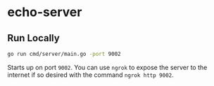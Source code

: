 # echo-server

## Run Locally

```bash
go run cmd/server/main.go -port 9002
```

Starts up on port `9002`.  You can use `ngrok` to expose the server to the internet if so desired with the command `ngrok http 9002`.
